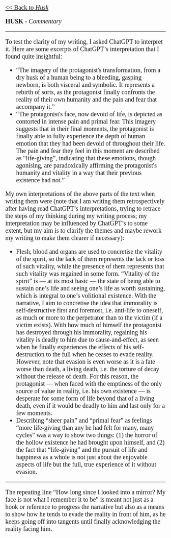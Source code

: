 <style>
    * {font-family: "Times New Roman"}
    p, ol, ul, td {font-size: 20px}
</style>

[<< Back to _Husk_](https://pranigopu.github.io/art/literature/husk.html)

**HUSK** - _Commentary_

---

To test the clarity of my writing, I asked ChatGPT to interpret it. Here are some excerpts of ChatGPT’s interpretation that I found quite insightful:

- “The imagery of the protagonist's transformation, from a dry husk of a human being to a bleeding, gasping newborn, is both visceral and symbolic. It represents a rebirth of sorts, as the protagonist finally confronts the reality of their own humanity and the pain and fear that accompany it.”
- “The protagonist's face, now devoid of life, is depicted as contorted in intense pain and primal fear. This imagery suggests that in their final moments, the protagonist is finally able to fully experience the depth of human emotion that they had been devoid of throughout their life. The pain and fear they feel in this moment are described as “life-giving”, indicating that these emotions, though agonising, are paradoxically affirming the protagonist's humanity and vitality in a way that their previous existence had not.”

My own interpretations of the above parts of the text when writing them were (note that I am writing them retrospectively after having read ChatGPT’s interpretations, trying to retrace the steps of my thinking during my writing process; my interpretation may be influenced by ChatGPT’s to some extent, but my aim is to clarify the themes and maybe rework my writing to make them clearer if necessary):

- Flesh, blood and organs are used to concretise the vitality of the spirit, so the lack of them represents the lack or loss of such vitality, while the presence of them represents that such vitality was regained in some form. “Vitality of the spirit” is — at its most basic — the state of being able to sustain one’s life and seeing one’s life as worth sustaining, which is integral to one’s volitional existence. With the narrative, I aim to concretise the idea that immorality is self-destructive first and foremost, i.e. anti-life to oneself, as much or more to the perpetrator than to the victim (if a victim exists). With how much of himself the protagonist has destroyed through his immorality, regaining his vitality is deadly to him due to cause-and-effect, as seen when he finally experiences the effects of his self-destruction to the full when he ceases to evade reality. However, note that evasion is even worse as it is a fate worse than death, a living death, i.e. the torture of decay without the release of death. For this reason, the protagonist — when faced with the emptiness of the only source of value in reality, i.e. his own existence — is desperate for some form of life beyond that of a living death, even if it would be deadly to him and last only for a few moments.
- Describing “sheer pain” and “primal fear” as feelings  “more life-giving than any he had felt for many, many cycles” was a way to show two things: (1) the horror of the hollow existence he had brought upon himself, and (2) the fact that “life-giving” and the pursuit of life and happiness as a whole is not just about the enjoyable aspects of life but the full, true experience of it without evasion.

---

The repeating line “How long since I looked into a mirror? My face is not what I remember it to be” is meant not just as a hook or reference to progress the narrative but also as a means to show how he tends to evade the reality in front of him, as he keeps going off into tangents until finally acknowledging the reality facing him.